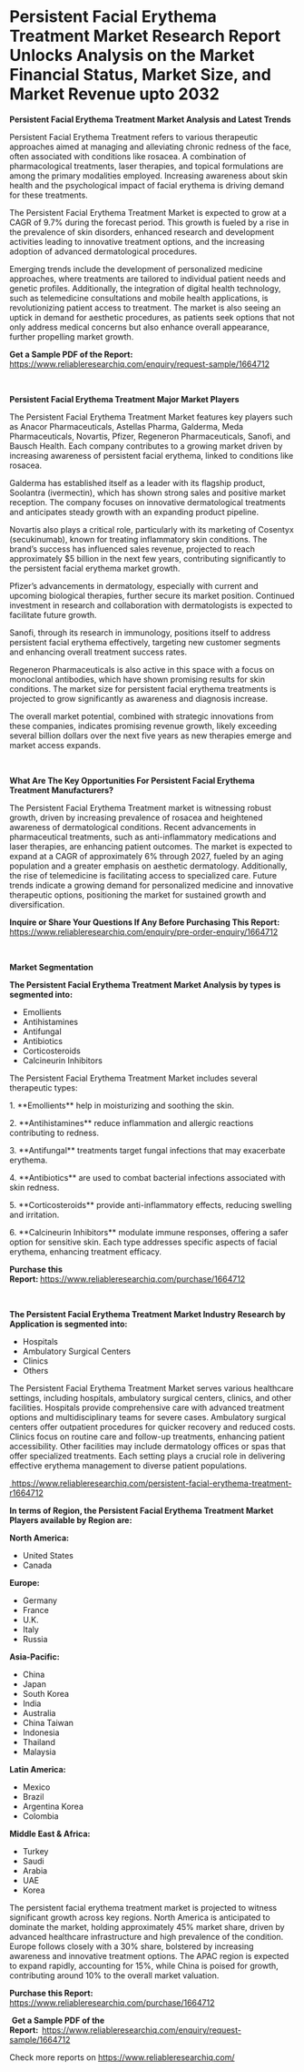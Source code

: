 <p><h1>Persistent Facial Erythema Treatment Market Research Report Unlocks Analysis on the Market Financial Status, Market Size, and Market Revenue upto 2032</h1></p><p><strong>Persistent Facial Erythema Treatment Market Analysis and Latest Trends</strong></p>
<p><p>Persistent Facial Erythema Treatment refers to various therapeutic approaches aimed at managing and alleviating chronic redness of the face, often associated with conditions like rosacea. A combination of pharmacological treatments, laser therapies, and topical formulations are among the primary modalities employed. Increasing awareness about skin health and the psychological impact of facial erythema is driving demand for these treatments. </p><p>The Persistent Facial Erythema Treatment Market is expected to grow at a CAGR of 9.7% during the forecast period. This growth is fueled by a rise in the prevalence of skin disorders, enhanced research and development activities leading to innovative treatment options, and the increasing adoption of advanced dermatological procedures. </p><p>Emerging trends include the development of personalized medicine approaches, where treatments are tailored to individual patient needs and genetic profiles. Additionally, the integration of digital health technology, such as telemedicine consultations and mobile health applications, is revolutionizing patient access to treatment. The market is also seeing an uptick in demand for aesthetic procedures, as patients seek options that not only address medical concerns but also enhance overall appearance, further propelling market growth.</p></p>
<p><strong>Get a Sample PDF of the Report:&nbsp;</strong> <a href="https://www.reliableresearchiq.com/enquiry/request-sample/1664712?utm_campaign=2455&utm_medium=2&utm_source=Github&utm_content=ia&utm_term=23032025&utm_id=persistent-facial-erythema-treatment">https://www.reliableresearchiq.com/enquiry/request-sample/1664712</a></p>
<p>&nbsp;</p>
<p><strong>Persistent Facial Erythema Treatment Major Market Players</strong></p>
<p><p>The Persistent Facial Erythema Treatment Market features key players such as Anacor Pharmaceuticals, Astellas Pharma, Galderma, Meda Pharmaceuticals, Novartis, Pfizer, Regeneron Pharmaceuticals, Sanofi, and Bausch Health. Each company contributes to a growing market driven by increasing awareness of persistent facial erythema, linked to conditions like rosacea.</p><p>Galderma has established itself as a leader with its flagship product, Soolantra (ivermectin), which has shown strong sales and positive market reception. The company focuses on innovative dermatological treatments and anticipates steady growth with an expanding product pipeline.</p><p>Novartis also plays a critical role, particularly with its marketing of Cosentyx (secukinumab), known for treating inflammatory skin conditions. The brand’s success has influenced sales revenue, projected to reach approximately $5 billion in the next few years, contributing significantly to the persistent facial erythema market growth.</p><p>Pfizer’s advancements in dermatology, especially with current and upcoming biological therapies, further secure its market position. Continued investment in research and collaboration with dermatologists is expected to facilitate future growth. </p><p>Sanofi, through its research in immunology, positions itself to address persistent facial erythema effectively, targeting new customer segments and enhancing overall treatment success rates.</p><p>Regeneron Pharmaceuticals is also active in this space with a focus on monoclonal antibodies, which have shown promising results for skin conditions. The market size for persistent facial erythema treatments is projected to grow significantly as awareness and diagnosis increase.</p><p>The overall market potential, combined with strategic innovations from these companies, indicates promising revenue growth, likely exceeding several billion dollars over the next five years as new therapies emerge and market access expands.</p></p>
<p>&nbsp;</p>
<p><strong>What Are The Key Opportunities For Persistent Facial Erythema Treatment Manufacturers?</strong></p>
<p><p>The Persistent Facial Erythema Treatment market is witnessing robust growth, driven by increasing prevalence of rosacea and heightened awareness of dermatological conditions. Recent advancements in pharmaceutical treatments, such as anti-inflammatory medications and laser therapies, are enhancing patient outcomes. The market is expected to expand at a CAGR of approximately 6% through 2027, fueled by an aging population and a greater emphasis on aesthetic dermatology. Additionally, the rise of telemedicine is facilitating access to specialized care. Future trends indicate a growing demand for personalized medicine and innovative therapeutic options, positioning the market for sustained growth and diversification.</p></p>
<p><strong>Inquire or Share Your Questions If Any Before Purchasing This Report:</strong> <a href="https://www.reliableresearchiq.com/enquiry/pre-order-enquiry/1664712?utm_campaign=2455&utm_medium=2&utm_source=Github&utm_content=ia&utm_term=23032025&utm_id=persistent-facial-erythema-treatment">https://www.reliableresearchiq.com/enquiry/pre-order-enquiry/1664712</a></p>
<p>&nbsp;</p>
<p><strong>Market Segmentation</strong></p>
<p><strong>The Persistent Facial Erythema Treatment Market Analysis by types is segmented into:</strong></p>
<p><ul><li>Emollients</li><li>Antihistamines</li><li>Antifungal</li><li>Antibiotics</li><li>Corticosteroids</li><li>Calcineurin Inhibitors</li></ul></p>
<p><p>The Persistent Facial Erythema Treatment Market includes several therapeutic types: </p><p>1. **Emollients** help in moisturizing and soothing the skin.</p><p>2. **Antihistamines** reduce inflammation and allergic reactions contributing to redness.</p><p>3. **Antifungal** treatments target fungal infections that may exacerbate erythema.</p><p>4. **Antibiotics** are used to combat bacterial infections associated with skin redness.</p><p>5. **Corticosteroids** provide anti-inflammatory effects, reducing swelling and irritation.</p><p>6. **Calcineurin Inhibitors** modulate immune responses, offering a safer option for sensitive skin. Each type addresses specific aspects of facial erythema, enhancing treatment efficacy.</p></p>
<p><strong>Purchase this Report:&nbsp;</strong><a href="https://www.reliableresearchiq.com/purchase/1664712?utm_campaign=2455&utm_medium=2&utm_source=Github&utm_content=ia&utm_term=23032025&utm_id=persistent-facial-erythema-treatment">https://www.reliableresearchiq.com/purchase/1664712</a></p>
<p>&nbsp;</p>
<p><strong>The Persistent Facial Erythema Treatment Market Industry Research by Application is segmented into:</strong></p>
<p><ul><li>Hospitals</li><li>Ambulatory Surgical Centers</li><li>Clinics</li><li>Others</li></ul></p>
<p><p>The Persistent Facial Erythema Treatment Market serves various healthcare settings, including hospitals, ambulatory surgical centers, clinics, and other facilities. Hospitals provide comprehensive care with advanced treatment options and multidisciplinary teams for severe cases. Ambulatory surgical centers offer outpatient procedures for quicker recovery and reduced costs. Clinics focus on routine care and follow-up treatments, enhancing patient accessibility. Other facilities may include dermatology offices or spas that offer specialized treatments. Each setting plays a crucial role in delivering effective erythema management to diverse patient populations.</p></p>
<p><a href="https://www.reliableresearchiq.com/persistent-facial-erythema-treatment-r1664712?utm_campaign=2455&utm_medium=2&utm_source=Github&utm_content=ia&utm_term=23032025&utm_id=persistent-facial-erythema-treatment">&nbsp;https://www.reliableresearchiq.com/persistent-facial-erythema-treatment-r1664712</a></p>
<p><strong>In terms of Region, the Persistent Facial Erythema Treatment Market Players available by Region are:</strong></p>
<p>
    <p> <strong> North America: </strong>
        <ul>
            <li>United States</li>
            <li>Canada</li>
        </ul>
        </p> 
    <p> <strong> Europe: </strong>
        <ul>
            <li>Germany</li>
            <li>France</li>
            <li>U.K.</li>
            <li>Italy</li>
            <li>Russia</li>
        </ul>
        </p> 
    <p> <strong> Asia-Pacific: </strong>
        <ul>
            <li>China</li>
            <li>Japan</li>
            <li>South Korea</li>
            <li>India</li>
            <li>Australia</li>
            <li>China Taiwan</li>
            <li>Indonesia</li>
            <li>Thailand</li>
            <li>Malaysia</li>
        </ul>
        </p> 
    <p> <strong> Latin America: </strong>
        <ul>
            <li>Mexico</li>
            <li>Brazil</li>
            <li>Argentina Korea</li>
            <li>Colombia</li>
        </ul>
        </p> 
    <p> <strong> Middle East & Africa: </strong>
        <ul>
            <li>Turkey</li>
            <li>Saudi</li>
            <li>Arabia</li>
            <li>UAE</li>
            <li>Korea</li>
        </ul>
    </p>
    </p>
<p><p>The persistent facial erythema treatment market is projected to witness significant growth across key regions. North America is anticipated to dominate the market, holding approximately 45% market share, driven by advanced healthcare infrastructure and high prevalence of the condition. Europe follows closely with a 30% share, bolstered by increasing awareness and innovative treatment options. The APAC region is expected to expand rapidly, accounting for 15%, while China is poised for growth, contributing around 10% to the overall market valuation.</p></p>
<p><strong>Purchase this Report: </strong><a href="https://www.reliableresearchiq.com/purchase/1664712?utm_campaign=2455&utm_medium=2&utm_source=Github&utm_content=ia&utm_term=23032025&utm_id=persistent-facial-erythema-treatment">https://www.reliableresearchiq.com/purchase/1664712</a></p>
<p>&nbsp;<strong>Get a Sample PDF of the Report:&nbsp;&nbsp;</strong><a href="https://www.reliableresearchiq.com/enquiry/request-sample/1664712?utm_campaign=2455&utm_medium=2&utm_source=Github&utm_content=ia&utm_term=23032025&utm_id=persistent-facial-erythema-treatment">https://www.reliableresearchiq.com/enquiry/request-sample/1664712</a></p>
<p><strong></strong></p>
<p>Check more reports on <a href="https://www.reliableresearchiq.com/?utm_campaign=2455&utm_medium=2&utm_source=Github&utm_content=ia&utm_term=23032025&utm_id=persistent-facial-erythema-treatment">https://www.reliableresearchiq.com/</a></p>